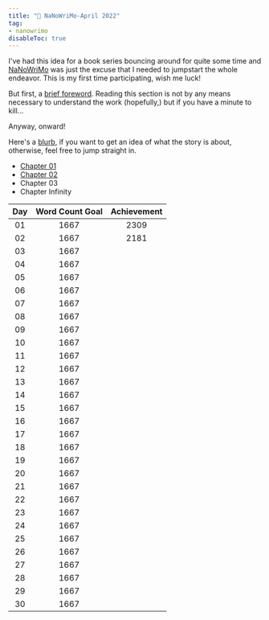 ```yaml
---
title: "🌱 NaNoWriMo-April 2022"
tag: 
- nanowrimo
disableToc: true
---
```


I've had this idea for a book series bouncing around for quite some time and [NaNoWriMo](https://nanowrimo.org/what-is-camp-nanowrimo) was just the excuse that I needed to jumpstart the whole endeavor. This is my first time participating, wish me luck!

But first, a [brief foreword](NaNoWriMo/TianDiRen-Foreword.md). Reading this section is not by any means necessary to understand the work (hopefully,) but if you have a minute to kill... 

Anyway, onward! 

Here's a [blurb](NaNoWriMo/TianDiRen-Blurb), if you want to get an idea of what the story is about, otherwise, feel free to jump straight in.

- [Chapter 01](content/NaNoWriMo/Chapter01-Death%20of%20an%20Influencer.md)
- [Chapter 02](content/NaNoWriMo/Chapter02-The%20Missing%20Heroine.md)
- Chapter 03
- Chapter Infinity

| **Day** | **Word Count Goal** | **Achievement** |
|:-------:|:-------------------:|:---------------:|
|   01    |        1667         |      2309       |
|   02    |        1667         |      2181       |
|   03    |        1667         |                 |
|   04    |        1667         |                 |
|   05    |        1667         |                 |
|   06    |        1667         |                 |
|   07    |        1667         |                 |
|   08    |        1667         |                 |
|   09    |        1667         |                 |
|   10    |        1667         |                 |
|   11    |        1667         |                 |
|   12    |        1667         |                 |
|   13    |        1667         |                 |
|   14    |        1667         |                 |
|   15    |        1667         |                 |
|   16    |        1667         |                 |
|   17    |        1667         |                 |
|   18    |        1667         |                 |
|   19    |        1667         |                 |
|   20    |        1667         |                 |
|   21    |        1667         |                 |
|   22    |        1667         |                 |
|   23    |        1667         |                 |
|   24    |        1667         |                 |
|   25    |        1667         |                 |
|   26    |        1667         |                 |
|   27    |        1667         |                 |
|   28    |        1667         |                 |
|   29    |        1667         |                 |
|   30    |        1667         |                 |
